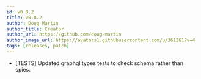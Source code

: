 ```yaml
---
id: v0.8.2
title: v0.8.2
author: Doug Martin
author_title: Creator
author_url: https://github.com/doug-martin
author_image_url: https://avatars1.githubusercontent.com/u/361261?v=4
tags: [releases, patch]
---
```


* [TESTS] Updated graphql types tests to check schema rather than spies.
